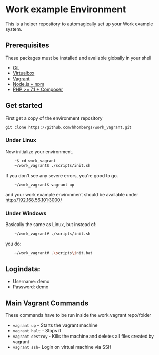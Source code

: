 # Work example Environment
This is a helper repository to automagically set up your Work example system.


## Prerequisites
These packages must be installed and available globally in your shell

- [Git](https://git-scm.com/book/en/v2/Getting-Started-Installing-Git)
- [Virtualbox](https://www.virtualbox.org/manual/ch02.html)
- [Vagrant](http://docs.vagrantup.com/v2/installation/)
- [Node.js + npm](https://docs.npmjs.com/getting-started/installing-node)
- [PHP >= 7.1 + Composer](https://getcomposer.org/doc/00-intro.md)


## Get started
First get a copy of the environment repository
```
git clone https://github.com/hhombergs/work_vagrant.git
```
### Under Linux
Now initialize your environment.
```bash
    ~$ cd work_vagrant
    ~/work_vagrant$ ./scripts/init.sh
```
If you don't see any severe errors, you're good to go.
```
    ~/work_vagrant$ vagrant up
```
and your work example environment should be available under  <http://192.168.56.101:3000/>

### Under Windows
Basically the same as Linux, but instead of:
```bash
    ~/work_vagrant# ./scripts/init.sh
```
you do:
```bash
    ~/work_vagrant# .\scripts\init.bat
```

## Logindata:
- Username: demo
- Password: demo

## Main Vagrant Commands

These commands have to be run inside the work_vagrant repo/folder

- `vagrant up` - Starts the vagrant machine
- `vagrant halt` - Stops it
- `vagrant destroy` - Kills the machine and deletes all files created by vagrant
- `vagrant ssh`- Login on virtual machine via SSH
